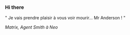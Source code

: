 ### Hi there

<!-- INSERT QUOTE START --> 

" Je vais prendre plaisir à vous voir mourir… Mr Anderson ! "

_Matrix, Agent Smith à Neo_

<!-- INSERT QUOTE END -->
